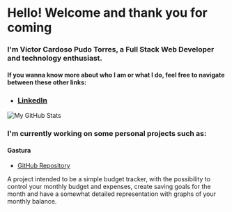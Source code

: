 # Hello! Welcome and thank you for coming
### I'm Victor Cardoso Pudo Torres, a Full Stack Web Developer and technology enthusiast.

#### If you wanna know more about who I am or what I do, feel free to navigate between these other links:
- ### [LinkedIn](https://www.linkedin.com/in/victorcardosopudotorres/)

![My GitHub Stats](https://github-readme-stats.vercel.app/api?username=cptvictor95)

### I'm currently working on some personal projects such as:
#### Gastura
- [GitHub Repository](https://github.com/cptvictor95/gastura)

A project intended to be a simple budget tracker, with the possibility to control your monthly budget and expenses, create saving goals for the month and have a somewhat detailed representation with graphs of your monthly balance.

<!--
**cptvictor95/cptvictor95** is a ✨ _special_ ✨ repository because its `README.md` (this file) appears on your GitHub profile.

Here are some ideas to get you started:

- 🔭 I’m currently working on ...
- 🌱 I’m currently learning ...
- 👯 I’m looking to collaborate on ...
- 🤔 I’m looking for help with ...
- 💬 Ask me about ...
- 📫 How to reach me: ...
- 😄 Pronouns: ...
- ⚡ Fun fact: ...
-->

###
